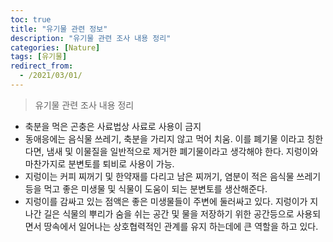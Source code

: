 ```yaml
---
toc: true
title: "유기물 관련 정보"
description: "유기물 관련 조사 내용 정리" 
categories: [Nature]
tags: [유기물]
redirect_from:
  - /2021/03/01/
---
```


> 유기물 관련 조사 내용 정리

* 축분을 먹은 곤충은 사료법상 사료로 사용이 금지
* 동애응에는 음식물 쓰레기, 축분을 가리지 않고 먹어 치움. 이를 폐기물 이라고 칭한다면, 냄새 및 이물질을 일반적으로 제거한 폐기물이라고 생각해야 한다. 지렁이와 마찬가지로 분변토를 퇴비로 사용이 가능.
* 지렁이는 커피 찌꺼기 및 한약재를 다리고 남은 찌꺼기, 염분이 적은 음식물 쓰레기등을 먹고 좋은 미생물 및 식물이 도움이 되는 분변토를 생산해준다.
* 지렁이를 감싸고 있는 점액은 좋은 미생물들이 주변에 둘러싸고 있다. 지렁이가 지나간 길은 식물의 뿌리가 숨을 쉬는 공간 및 물을 저장하기 위한 공간등으로 사용되면서 땅속에서 일어나는 상호협력적인 관계를 유지 하는데에 큰 역할을 하고 있다.

[^1]: This is a footnote.

[kramdown]: https://kramdown.gettalong.org/
[My Blog]: https://marindie.github.io
